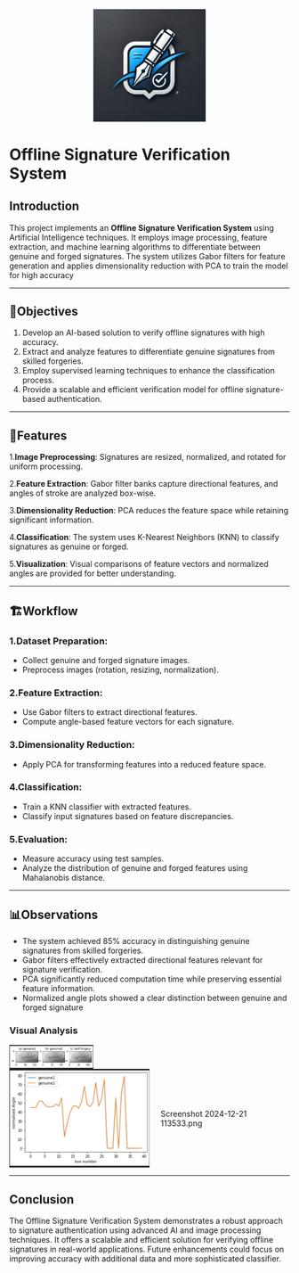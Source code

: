 <div align="center">
  
 <img src="Off-logooo.webp" alt="Offline Signature Verification System Logo" width="40%">
 
</div>

# Offline Signature Verification System


## **Introduction**
This project implements an **Offline Signature Verification System** using Artificial Intelligence techniques. It employs image processing, feature extraction, and machine learning algorithms to differentiate between genuine and forged signatures. The system utilizes Gabor filters for feature generation and applies dimensionality reduction with PCA to train the model for high accuracy


---

## 🎯**Objectives**

1. Develop an AI-based solution to verify offline signatures with high accuracy.
2. Extract and analyze features to differentiate genuine signatures from skilled forgeries.
3. Employ supervised learning techniques to enhance the classification process.
4. Provide a scalable and efficient verification model for offline signature-based authentication.

---

## 🚀**Features**
1.**Image Preprocessing**: Signatures are resized, normalized, and rotated for uniform processing.

2.**Feature Extraction**: Gabor filter banks capture directional features, and angles of stroke are analyzed box-wise.

3.**Dimensionality Reduction**: PCA reduces the feature space while retaining significant information.

4.**Classification**: The system uses K-Nearest Neighbors (KNN) to classify signatures as genuine or forged.

5.**Visualization**: Visual comparisons of feature vectors and normalized angles are provided for better understanding.


---


## 🏗️**Workflow**
### 1.Dataset Preparation:
- Collect genuine and forged signature images.
- Preprocess images (rotation, resizing, normalization).
### 2.Feature Extraction:
- Use Gabor filters to extract directional features.
- Compute angle-based feature vectors for each signature.
### 3.Dimensionality Reduction:
- Apply PCA for transforming features into a reduced feature space.
### 4.Classification:
- Train a KNN classifier with extracted features.
- Classify input signatures based on feature discrepancies.
### 5.Evaluation:
- Measure accuracy using test samples.
- Analyze the distribution of genuine and forged features using Mahalanobis distance.


  

---
## 📊**Observations**

- The system achieved 85% accuracy in distinguishing genuine signatures from skilled forgeries.
- Gabor filters effectively extracted directional features relevant for signature verification.
- PCA significantly reduced computation time while preserving essential feature information.
- Normalized angle plots showed a clear distinction between genuine and forged signature

### Visual Analysis

<div style="display: flex; justify-content: space-between; align-items: center; gap: 20px;">

  <img src="Screenshot 2024-12-21 113533.png" width="30%" style="object-fit: contain;">
  
</div>

<div style="display: flex; justify-content: space-between; align-items: center; gap: 20px;">

  <img src="graph.png" width="50%" style="object-fit: contain;">
 
Screenshot 2024-12-21 113533.png
</div>

---
## **Conclusion**
The Offline Signature Verification System demonstrates a robust approach to signature authentication using advanced AI and image processing techniques. It offers a scalable and efficient solution for verifying offline signatures in real-world applications. Future enhancements could focus on improving accuracy with additional data and more sophisticated classifier.


